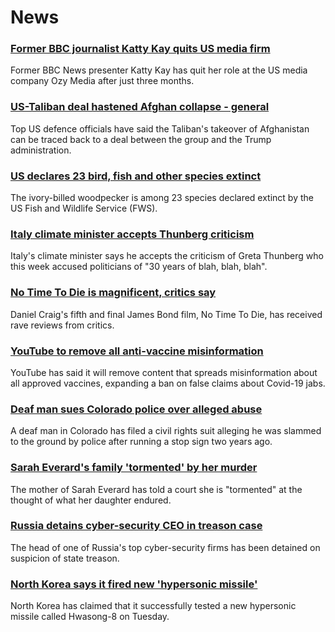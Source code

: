 # News
### [Former BBC journalist Katty Kay quits US media firm](https://www.bbc.com/news/business-58742251)
Former BBC News presenter Katty Kay has quit her role at the US media company Ozy Media after just three months. 
### [US-Taliban deal hastened Afghan collapse - general](https://www.bbc.com/news/world-us-canada-58738953)
Top US defence officials have said the Taliban's takeover of Afghanistan can be traced back to a deal between the group and the Trump administration. 
### [US declares 23 bird, fish and other species extinct](https://www.bbc.com/news/world-us-canada-58740362)
The ivory-billed woodpecker is among 23 species declared extinct by the US Fish and Wildlife Service (FWS).
### [Italy climate minister accepts Thunberg criticism](https://www.bbc.com/news/world-europe-58743515)
Italy's climate minister says he accepts the criticism of Greta Thunberg who this week accused politicians of "30 years of blah, blah, blah".
### [No Time To Die is magnificent, critics say](https://www.bbc.com/news/entertainment-arts-58718299)
Daniel Craig's fifth and final James Bond film, No Time To Die, has received rave reviews from critics.
### [YouTube to remove all anti-vaccine misinformation](https://www.bbc.com/news/technology-58743252)
YouTube has said it will remove content that spreads misinformation about all approved vaccines, expanding a ban on false claims about Covid-19 jabs.
### [Deaf man sues Colorado police over alleged abuse](https://www.bbc.com/news/world-us-canada-58739670)
A deaf man in Colorado has filed a civil rights suit alleging he was slammed to the ground by police after running a stop sign two years ago.
### [Sarah Everard's family 'tormented' by her murder](https://www.bbc.com/news/uk-england-london-58739421)
The mother of Sarah Everard has told a court she is "tormented" at the thought of what her daughter endured.
### [Russia detains cyber-security CEO in treason case](https://www.bbc.com/news/world-europe-58738952)
The head of one of Russia's top cyber-security firms has been detained on suspicion of state treason. 
### [North Korea says it fired new 'hypersonic missile'](https://www.bbc.com/news/world-asia-58729701)
North Korea has claimed that it successfully tested a new hypersonic missile called Hwasong-8 on Tuesday.
